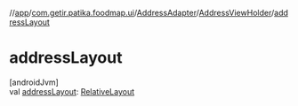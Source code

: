 //[app](../../../../index.md)/[com.getir.patika.foodmap.ui](../../index.md)/[AddressAdapter](../index.md)/[AddressViewHolder](index.md)/[addressLayout](address-layout.md)

# addressLayout

[androidJvm]\
val [addressLayout](address-layout.md): [RelativeLayout](https://developer.android.com/reference/kotlin/android/widget/RelativeLayout.html)

